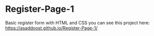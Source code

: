 # Register-Page-1
Basic register form with HTML and CSS
you can see this project here: https://asaddoost.github.io/Register-Page-1/
